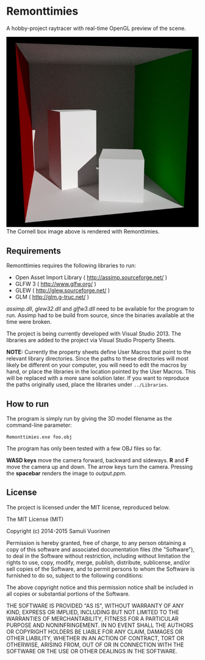 Remonttimies
============
A hobby-project raytracer with real-time OpenGL preview of the scene.

![Cornell box rendered with Remonttimies](Images\cornell_100_samples_per_pixel.jpg)
The Cornell box image above is rendered with Remonttimies.

Requirements
------------
Remonttimies requires the following libraries to run:

* Open Asset Import Library ( http://assimp.sourceforge.net/ )
* GLFW 3 ( http://www.glfw.org/ )
* GLEW ( http://glew.sourceforge.net/ )
* GLM ( http://glm.g-truc.net/ )

_assimp.dll_, _glew32.dll_ and _glfw3.dll_ need to be available for the program to run. Assimp had to be build from source, since the binaries available at the time were broken.

The project is being currently developed with Visual Studio 2013. The libraries are added to the project via Visual Studio Property Sheets.

__NOTE:__ Currently the property sheets define User Macros that point to the relevant library directories. Since the paths to these directories will most likely be different on your computer, you will need to edit the macros by hand, or place the libraries in the location pointed by the User Macros. This will be replaced with a more sane solution later. If you want to reproduce the paths originally used, place the libraries under `../Libraries`.

How to run
----------
The program is simply run by giving the 3D model filename as the command-line parameter:

    Remonttimies.exe foo.obj

The program has only been tested with a few OBJ files so far.

__WASD keys__ move the camera forward, backward and sideways. __R__ and __F__ move the camera up and down. The arrow keys turn the camera. Pressing the __spacebar__ renders the image to _output.ppm_.

License
-------
The project is licensed under the MIT license, reproduced below.

The MIT License (MIT)

Copyright (c) 2014-2015 Samuli Vuorinen

Permission is hereby granted, free of charge, to any person obtaining a copy
of this software and associated documentation files (the "Software"), to deal
in the Software without restriction, including without limitation the rights
to use, copy, modify, merge, publish, distribute, sublicense, and/or sell
copies of the Software, and to permit persons to whom the Software is
furnished to do so, subject to the following conditions:

The above copyright notice and this permission notice shall be included in
all copies or substantial portions of the Software.

THE SOFTWARE IS PROVIDED "AS IS", WITHOUT WARRANTY OF ANY KIND, EXPRESS OR
IMPLIED, INCLUDING BUT NOT LIMITED TO THE WARRANTIES OF MERCHANTABILITY,
FITNESS FOR A PARTICULAR PURPOSE AND NONINFRINGEMENT. IN NO EVENT SHALL THE
AUTHORS OR COPYRIGHT HOLDERS BE LIABLE FOR ANY CLAIM, DAMAGES OR OTHER
LIABILITY, WHETHER IN AN ACTION OF CONTRACT, TORT OR OTHERWISE, ARISING FROM,
OUT OF OR IN CONNECTION WITH THE SOFTWARE OR THE USE OR OTHER DEALINGS IN
THE SOFTWARE.
